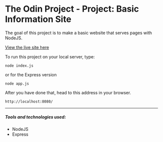 # The Odin Project - Project: Basic Information Site

The goal of this project is to make a basic website that serves pages with NodeJS.

[View the live site here](http://odin-basic-info-site.bizarf.repl.co/)

To run this project on your local server, type:

```
node index.js
```

or for the Express version

```
node app.js
```

After you have done that, head to this address in your browser.

```
http://localhost:8080/
```

<hr>

##### Tools and technologies used:

-   NodeJS
-   Express
